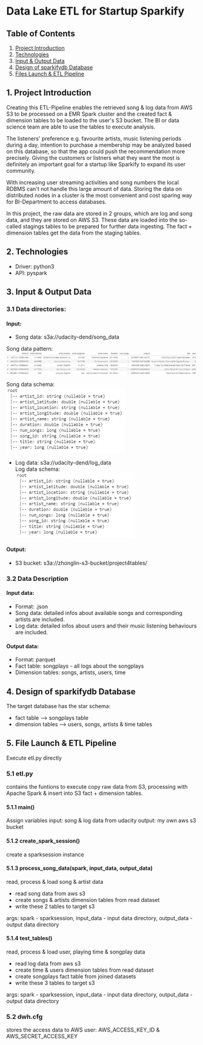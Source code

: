 # Data Lake ETL for Startup Sparkify


## Table of Contents

1. [Project Introduction](#project-introduction)
2. [Technologies](#technologies)
3. [Input & Output Data](#input-&output-data)
4. [Design of sparkifydb Database](#design-of-sparkifydb-database)
5. [Files Launch & ETL Pipeline](#files-launch-&-etl-pipeline)


## 1. Project Introduction

Creating this ETL-Pipeline enables the retrieved song & log data from AWS S3 to be processed on a EMR Spark cluster and the created fact & dimension tables
to be loaded to the user's S3 bucket. The BI or data science team are able to use the tables to execute analysis.

The listeners' preference e.g. favourite artists, music listening periods during a day, intention to purchase a membership may be analyzed based 
on this database, so that the app could push the recommendation more precisely. Giving the customers or listners what they want the most is definitely 
an important goal for a startup like Sparkify to expand its user community.

With increasing user streaming activities and song numbers the local RDBMS can't not handle this large amount of data. Storing the data on distributed nodes
in a cluster is the most convenient and cost sparing way for BI-Department to access databases.

In this project, the raw data are stored in 2 groups, which are log and song data, and they are stored on AWS S3. These data are loaded into the
so-called stagings tables to be prepared for further data ingesting. The fact + dimension tables get the data from the staging tables.


## 2. Technologies

* Driver: python3
* API: pyspark


## 3. Input & Output Data

### 3.1 Data directories:

#### Input:
* Song data: s3a://udacity-dend/song_data

Song data pattern:  
![Song data pattern](/song_data_pattern.JPG)

Song data schema:  
![Song data schema](/song_data_schema.JPG)

* Log data: s3a://udacity-dend/log_data  
Log data schema:  
![Log data schema](/song_data_schema.JPG)

#### Output:
* S3 bucket: s3a://zhonglin-s3-bucket/project4tables/  

### 3.2 Data Description

#### Input data:
* Format: .json
* Song data: detailed infos about available songs and corresponding artists are included.
* Log data: detailed infos about users and their music listening behaviours are included.

#### Output data:
* Format: parquet
* Fact table: songplays - all logs about the songplays
* Dimension tables: songs, artists, users, time


## 4. Design of sparkifydb Database

The target database has the star schema:
- fact table --> songplays table  
- dimension tables --> users, songs, artists & time tables  


## 5. File Launch & ETL Pipeline

Execute etl.py directly

### 5.1 etl.py

contains the funtions to execute copy raw data from S3, processing with Apache Spark & insert into S3 
fact + dimension tables.

#### 5.1.1 main()

Assign variables
input: song & log data from udacity
output: my own aws s3 bucket

#### 5.1.2 create_spark_session()

create a sparksession instance

#### 5.1.3 process_song_data(spark, input_data, output_data)
read, process & load song & artist data

* read song data from aws s3
* create songs & artists dimension tables from read dataset
* write these 2 tables to target s3

args: spark - sparksession, input_data - input data directory, output_data - output data directory

#### 5.1.4 test_tables()
read, process & load user, playing time & songplay data

* read log data from aws s3
* create time & users dimension tables from read dataset
* create songplays fact table from joined datasets
* write these 3 tables to target s3

args: spark - sparksession, input_data - input data directory, output_data - output data directory

### 5.2 dwh.cfg

stores the access data to AWS user: AWS_ACCESS_KEY_ID & AWS_SECRET_ACCESS_KEY
